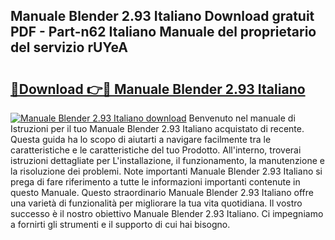 ## Manuale Blender 2.93 Italiano Download gratuit PDF - Part-n62 Italiano Manuale del proprietario del servizio rUYeA

# <h2><a href="http://dfe1tkj.blite.top/?on=Manuale+Blender+2.93+Italiano">🔗Download 👉🔴 Manuale Blender 2.93 Italiano</a></h2>

[![Manuale Blender 2.93 Italiano download](https://i.imgur.com/lujVjoI.png)](http://dfe1tkj.blite.top/?on=Manuale+Blender+2.93+Italiano)
Benvenuto nel manuale di Istruzioni per il tuo Manuale Blender 2.93 Italiano acquistato di recente. Questa guida ha lo scopo di aiutarti a navigare facilmente tra le caratteristiche e le caratteristiche del tuo Prodotto. All'interno, troverai istruzioni dettagliate per L'installazione, il funzionamento, la manutenzione e la risoluzione dei problemi. Note importanti Manuale Blender 2.93 Italiano si prega di fare riferimento a tutte le informazioni importanti contenute in questo Manuale. Questo straordinario Manuale Blender 2.93 Italiano offre una varietà di funzionalità per migliorare la tua vita quotidiana. Il vostro successo è il nostro obiettivo Manuale Blender 2.93 Italiano. Ci impegniamo a fornirti gli strumenti e il supporto di cui hai bisogno.
